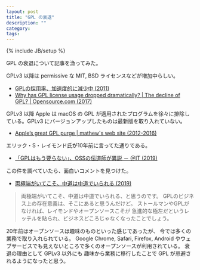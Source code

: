 ```yaml
---
layout: post
title: "GPL の衰退"
description: ""
category: 
tags: 
---
```

{% include JB/setup %}

GPL の衰退について記事を漁ってみた。

GPLv3 以降は permissive な MIT, BSD ライセンスなどが増加中らしい。

* [GPLの採用率、加速度的に減少中 (2011)](http://opensource.srad.jp/story/11/12/19/0919237/)
* [Why has GPL license usage dropped dramatically? \| The decline of GPL? \| Opensource.com (2017)](https://opensource.com/article/17/2/decline-gpl)

GPLv3 以降 Apple は macOS の GPL が適用されたプログラムを徐々に排除している。GPLv3 にバージョンアップしたものは最新版を取り入れていない。

* [Apple’s great GPL purge \| mathew's web site (2012-2016)](http://meta.ath0.com/2012/02/05/apples-great-gpl-purge/)

エリック・S・レイモンド氏が10年前に言ってた通りである。

* [「GPLはもう要らない」、OSSの伝道師が異説 － ＠IT (2019)](http://www.atmarkit.co.jp/news/200903/25/gpl.html)

この件を調べていたら、面白いコメントを見つけた。

* [両極端がいてこそ、中道は中道でいられる (2019)](https://srad.jp/comment/1539143)

> 両極端がいてこそ、中道は中道でいられる、と思うのです。
> GPLのビジネス上の存在意義は、そこにあると思うんだけど。
> ストールマンやGPLがなければ、レイモンドやオープンソースこそが
> 急進的な極左だというレッテルを貼られ、ビジネスどころじゃなくなったことでしょう。

20年前はオープンソースは趣味のものといった感じであったが、
今では多くの業務で取り入れられている。
Google Chrome, Safari, Firefox, Android やウェブサービスでも見えないところで多くのオープンソースが利用されている。
衰退の理由として GPLv3 以外にも
趣味から業務に移行したことで GPL が忌避されるようになったと思う。
